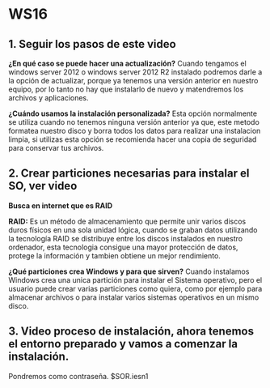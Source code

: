 # WS16


## 1. Seguir los pasos de este video


**¿En qué caso se puede hacer una actualización?**
Cuando tengamos el windows server 2012 o windows server 2012 R2 instalado podremos darle a la opción de actualizar, porque ya tenemos una versión anterior en nuestro equipo, por lo tanto no hay que instalarlo de nuevo y matendremos los archivos y aplicaciones.


**¿Cuándo usamos la instalación personalizada?**
Esta opción normalmente se utiliza cuando no tenemos ninguna versión anterior ya que, este metodo formatea nuestro disco y borra todos los datos para realizar una instalacion limpia, si utilizas esta opción se recomienda hacer una copia de seguridad para conservar tus archivos.

## 2. Crear  particiones necesarias para instalar el SO, ver video

**Busca en internet que es RAID**

**RAID:** Es un método de almacenamiento que permite unir varios discos duros físicos en una sola unidad lógica, cuando se graban datos utilizando la tecnología RAID se distribuye entre los discos instalados en nuestro ordenador, esta tecnologia consigue una mayor protección de datos, protege la información y tambien obtiene un mejor rendimiento.

**¿Qué particiones crea Windows y para que sirven?**
Cuando instalamos Windows crea una unica partición para instalar el Sistema operativo, pero el usuario puede crear varias particiones como quiera, como por ejemplo para almacenar archivos o para instalar varios sistemas operativos en un mismo disco.  


## 3. Video proceso de instalación, ahora tenemos el entorno preparado y vamos a comenzar la instalación.
Pondremos como contraseña.  $SOR.iesn1
